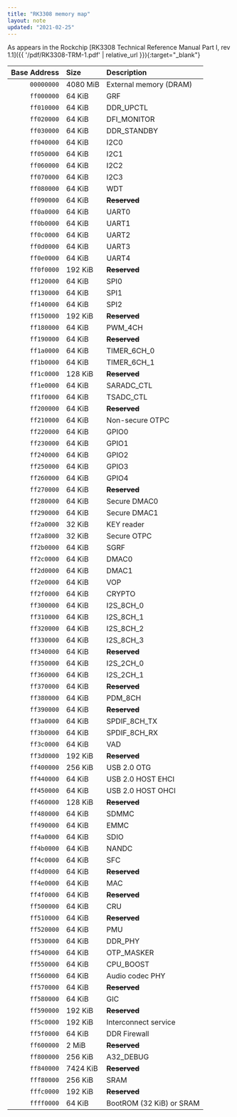 ```yaml
---
title: "RK3308 memory map"
layout: note
updated: "2021-02-25"
---
```


As appears in the Rockchip [RK3308 Technical Reference Manual Part I, rev 1.1]({{ '/pdf/RK3308-TRM-1.pdf' | relative_url }}){:target="_blank"}

| Base Address  | Size     | Description                  |
|--------------:|:---------|:-----------------------------|
| `00000000`    | 4080 MiB | External memory (DRAM)       |
| `ff000000`    | 64 KiB   | GRF                          |
| `ff010000`    | 64 KiB   | DDR_UPCTL                    |
| `ff020000`    | 64 KiB   | DFI_MONITOR                  |
| `ff030000`    | 64 KiB   | DDR_STANDBY                  |
| `ff040000`    | 64 KiB   | I2C0                         |
| `ff050000`    | 64 KiB   | I2C1                         |
| `ff060000`    | 64 KiB   | I2C2                         |
| `ff070000`    | 64 KiB   | I2C3                         |
| `ff080000`    | 64 KiB   | WDT                          |
| `ff090000`    | 64 KiB   | **~~Reserved~~**             |
| `ff0a0000`    | 64 KiB   | UART0                        |
| `ff0b0000`    | 64 KiB   | UART1                        |
| `ff0c0000`    | 64 KiB   | UART2                        |
| `ff0d0000`    | 64 KiB   | UART3                        |
| `ff0e0000`    | 64 KiB   | UART4                        |
| `ff0f0000`    | 192 KiB  | **~~Reserved~~**             |
| `ff120000`    | 64 KiB   | SPI0                         |
| `ff130000`    | 64 KiB   | SPI1                         |
| `ff140000`    | 64 KiB   | SPI2                         |
| `ff150000`    | 192 KiB  | **~~Reserved~~**             |
| `ff180000`    | 64 KiB   | PWM_4CH                      |
| `ff190000`    | 64 KiB   | **~~Reserved~~**             |
| `ff1a0000`    | 64 KiB   | TIMER_6CH_0                  |
| `ff1b0000`    | 64 KiB   | TIMER_6CH_1                  |
| `ff1c0000`    | 128 KiB  | **~~Reserved~~**             |
| `ff1e0000`    | 64 KiB   | SARADC_CTL                   |
| `ff1f0000`    | 64 KiB   | TSADC_CTL                    |
| `ff200000`    | 64 KiB   | **~~Reserved~~**             |
| `ff210000`    | 64 KiB   | Non-secure OTPC              |
| `ff220000`    | 64 KiB   | GPIO0                        |
| `ff230000`    | 64 KiB   | GPIO1                        |
| `ff240000`    | 64 KiB   | GPIO2                        |
| `ff250000`    | 64 KiB   | GPIO3                        |
| `ff260000`    | 64 KiB   | GPIO4                        |
| `ff270000`    | 64 KiB   | **~~Reserved~~**             |
| `ff280000`    | 64 KiB   | Secure DMAC0                 |
| `ff290000`    | 64 KiB   | Secure DMAC1                 |
| `ff2a0000`    | 32 KiB   | KEY reader                   |
| `ff2a8000`    | 32 KiB   | Secure OTPC                  |
| `ff2b0000`    | 64 KiB   | SGRF                         |
| `ff2c0000`    | 64 KiB   | DMAC0                        |
| `ff2d0000`    | 64 KiB   | DMAC1                        |
| `ff2e0000`    | 64 KiB   | VOP                          |
| `ff2f0000`    | 64 KiB   | CRYPTO                       |
| `ff300000`    | 64 KiB   | I2S_8CH_0                    |
| `ff310000`    | 64 KiB   | I2S_8CH_1                    |
| `ff320000`    | 64 KiB   | I2S_8CH_2                    |
| `ff330000`    | 64 KiB   | I2S_8CH_3                    |
| `ff340000`    | 64 KiB   | **~~Reserved~~**             |
| `ff350000`    | 64 KiB   | I2S_2CH_0                    |
| `ff360000`    | 64 KiB   | I2S_2CH_1                    |
| `ff370000`    | 64 KiB   | **~~Reserved~~**             |
| `ff380000`    | 64 KiB   | PDM_8CH                      |
| `ff390000`    | 64 KiB   | **~~Reserved~~**             |
| `ff3a0000`    | 64 KiB   | SPDIF_8CH_TX                 |
| `ff3b0000`    | 64 KiB   | SPDIF_8CH_RX                 |
| `ff3c0000`    | 64 KiB   | VAD                          |
| `ff3d0000`    | 192 KiB  | **~~Reserved~~**             |
| `ff400000`    | 256 KiB  | USB 2.0 OTG                  |
| `ff440000`    | 64 KiB   | USB 2.0 HOST EHCI            |
| `ff450000`    | 64 KiB   | USB 2.0 HOST OHCI            |
| `ff460000`    | 128 KiB  | **~~Reserved~~**             |
| `ff480000`    | 64 KiB   | SDMMC                        |
| `ff490000`    | 64 KiB   | EMMC                         |
| `ff4a0000`    | 64 KiB   | SDIO                         |
| `ff4b0000`    | 64 KiB   | NANDC                        |
| `ff4c0000`    | 64 KiB   | SFC                          |
| `ff4d0000`    | 64 KiB   | **~~Reserved~~**             |
| `ff4e0000`    | 64 KiB   | MAC                          |
| `ff4f0000`    | 64 KiB   | **~~Reserved~~**             |
| `ff500000`    | 64 KiB   | CRU                          |
| `ff510000`    | 64 KiB   | **~~Reserved~~**             |
| `ff520000`    | 64 KiB   | PMU                          |
| `ff530000`    | 64 KiB   | DDR_PHY                      |
| `ff540000`    | 64 KiB   | OTP_MASKER                   |
| `ff550000`    | 64 KiB   | CPU_BOOST                    |
| `ff560000`    | 64 KiB   | Audio codec PHY              |
| `ff570000`    | 64 KiB   | **~~Reserved~~**             |
| `ff580000`    | 64 KiB   | GIC                          |
| `ff590000`    | 192 KiB  | **~~Reserved~~**             |
| `ff5c0000`    | 192 KiB  | Interconnect service         |
| `ff5f0000`    | 64 KiB   | DDR Firewall                 |
| `ff600000`    | 2 MiB    | **~~Reserved~~**             |
| `ff800000`    | 256 KiB  | A32_DEBUG                    |
| `ff840000`    | 7424 KiB | **~~Reserved~~**             |
| `fff80000`    | 256 KiB  | SRAM                         |
| `fffc0000`    | 192 KiB  | **~~Reserved~~**             |
| `ffff0000`    | 64 KiB   | BootROM (32 KiB) or SRAM     |
